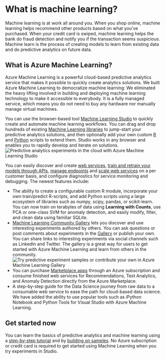 <properties 
    pageTitle="What's Machine Learning? | Azure" 
    description="Overview of the Azure Machine Learning service." 
    services="machine-learning" 
    documentationCenter="" 
    authors="tedway,olgali" 
    manager="paulettm" 
    editor="cgronlun"/>

<tags 
    ms.service="machine-learning" 
    ms.workload="data-services" 
    ms.tgt_pltfrm="na" 
    ms.devlang="na" 
    ms.topic="article" 
    ms.date="02/20/2015" 
    ms.author="tedway"/>
# What is machine learning?
Machine learning is at work all around you.  When you shop online, machine learning helps recommend other products based on what you've purchased.  When your credit card is swiped, machine learning helps the bank do fraud detection and notify you if the transaction seems suspicious. Machine learn is the process of creating models to learn from existing data and do predictive analytics on future data. 

## What is Azure Machine Learning?
Azure Machine Learning is a powerful cloud-based predictive analytics service that makes it possible to quickly create analytics solutions. We built Azure Machine Learning to democratize machine learning: We eliminated the heavy lifting involved in building and deploying machine learning technology to make it accessible to everybody. It is a fully managed service, which means you do not need to buy any hardware nor manually manage virtual machines.

You can use the browser-based tool [Machine Learning Studio](../machine-learning-what-is-ml-studio/) to quickly create and automate machine learning workflows.  You can drag and drop hundreds of existing [Machine Learning libraries](https://msdn.microsoft.com/library/azure/f5c746fd-dcea-4929-ba50-2a79c4c067d7) to jump-start your predictive analytics solutions, and then optionally add your own custom [R](../machine-learning-r-quickstart/) and [Python](../machine-learning-execute-python-scripts/) scripts to extend them. Studio works in any browser and enables you to rapidly develop and iterate on solutions.
![Predictive analytics experiments in the cloud with Azure Machine Learning Studio](./media/machine-learning-what-is-machine-learning/AzureMLStudio.png)

You can easily discover and create [web services](../machine-learning-publish-a-machine-learning-web-service/), [train and retrain your models through APIs](../machine-learning-retrain-models-programmatically/), [manage endpoints](../machine-learning-create-endpoint/) and [scale web services](../machine-learning-scaling-endpoints/) on a per customer basis, and configure diagnostics for service monitoring and debugging.  The newest features include:

- The ability to create a configurable custom R module, incorporate your own train/predict R-scripts, and add Python scripts using a large ecosystem of libraries such as numpy, scipy, pandas, or scikit-learn. You can now train on terabytes of data using **Learning with Counts**, use PCA or one-class SVM for anomaly detection, and easily modify, filter, and clean data using familiar SQLite. 
- [Machine Learning Community Gallery](../machine-learning-gallery-how-to-use-contribute-publish/) lets you discover and use interesting experiments authored by others. You can ask questions or post comments about experiments in the [Gallery](http://gallery.azureml.net) or publish your own. You can share links to interesting experiments via social channels such as LinkedIn and Twitter. The gallery is a great way for users to get started with Azure Machine Learning and learn from others in the community.
![Try predictive experiment samples or contribute your own in Azure Machine Learning Gallery](./media/machine-learning-what-is-machine-learning/AzureMLGallery.png)
- You can purchase [Marketplace apps](https://datamarket.azure.com/browse?query=machine+learning) through an Azure subscription and consume finished web services for Recommendations, Text Analytics, and Anomaly Detection directly from the Azure Marketplace. 
- A step-by-step guide for the Data Science journey from raw data to a consumable web service to ease the path for cloud-based data science. We have added the ability to use popular tools such as iPython Notebook and Python Tools for Visual Studio with Azure Machine Learning.

## Get started now
You can learn the basics of predictive analytics and machine learning using a [step-by-step tutorial](../machine-learning-create-experiment/) and by [building on samples](../machine-learning-sample-experiments/).  No Azure subscription or credit card is required to get started using Machine Learning when you try experiments in Studio.  
  
